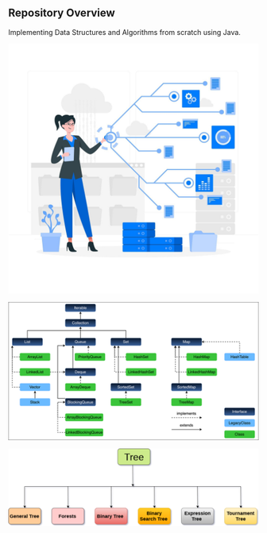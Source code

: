 ## Repository Overview
Implementing Data Structures and Algorithms from scratch using Java.


![DSA](https://github.com/Megha1001/Megha1001/blob/main/readme-resources/dsa-banner.png)

![Collection Tree](https://github.com/Megha1001/Java_Jan2024/blob/master/CollectionChart.jpg)

![Tree](https://github.com/Megha1001/Java_Jan2024/blob/master/Trees.jpg)





